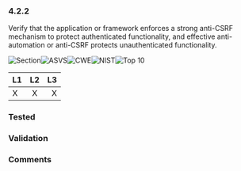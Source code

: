 ### 4.2.2 
Verify that the application or framework enforces a strong anti-CSRF mechanism to protect authenticated functionality, and effective anti-automation or anti-CSRF protects unauthenticated functionality.

![Section](https://img.shields.io/badge/V4-green.svg)![ASVS](https://img.shields.io/badge/ASVS-4.2.2-blue.svg)![CWE](https://img.shields.io/badge/CWE--red.svg)![NIST](https://img.shields.io/badge/NIST--important.svg)![Top 10](https://img.shields.io/badge/--lightgray.svg)

| L1| L2| L3|
| --|:--:|-:|
| X | X | X |

### Tested

### Validation

### Comments

        